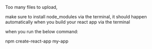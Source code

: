 Too many files to upload,

make sure to install node_modules via the terminal, it should happen automatically when you build your react app via the terminal

when you run the below command:

npm create-react-app my-app
